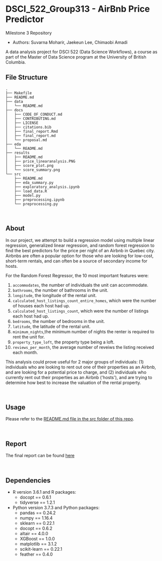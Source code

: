 # DSCI_522_Group313 - AirBnb Price Predictor
Milestone 3 Repository
- Authors: Suvarna Moharir, Jaekeun Lee, Chimaobi Amadi

A data analysis project for DSCI 522 (Data Science Workflows), a course as part of the Master of Data Science program at the University of British Columbia.

## File Structure

```
.
├── Makefile
├── README.md
├── data
│   └── README.md
├── docs
│   ├── CODE_OF_CONDUCT.md
│   ├── CONTRIBUTING.md
│   ├── LICENSE
│   ├── citations.bib
│   ├── final_report.Rmd
│   ├── final_report.md
│   └── proposal.md
├── eda
│   └── README.md
├── results
│   ├── README.md
│   ├── price_linearanalysis.PNG
│   ├── score_plot.png
│   └── score_summary.png
└── src
    ├── README.md
    ├── eda_summary.py
    ├── exploratory_analysis.ipynb
    ├── load_data.R
    ├── model.py
    ├── preprocessing.ipynb
    └── preprocessing.py
```

<br>

## About

In our project, we attempt to build a regression model using multiple linear regression, generalized linear regression, and random forest regression to find the best predictors for the price per night of an Airbnb in Quebec city. Airbnbs are often a popular option for those who are looking for low-cost, short-term rentals, and can often be a source of secondary income for hosts. 

For the Random Forest Regressor, the 10 most important features were:

1.  `accommodates`, the number of individuals the unit can accommodate.
2.  `bathrooms`, the number of bathrooms in the unit.
3.  `longitude`, the longitude of the rental unit.
4.  `calculated_host_listings_count_entire_homes`, which were the number
    of houses each host had up.
5. `calculated_host_listings_count`, which were the number of listings
    each host had up.
6.  `bedrooms`, the number of bedrooms in the unit.
7.  `latitude`, the latitude of the rental unit.
8.  `minimum_nights`,the minimum number of nights the renter is required to rent the unit for. 
9.  `property_type_loft`, the property type being a loft.
10.  `reviews_per_month`, the average number of reveiws the listing received each month.

This analysis could prove useful for 2 major groups of individuals: (1) individuals who are looking to rent out one of their properties as an Airbnb, and are looking for a potential price to charge, and (2) individuals who currently rent out their properties as an Airbnb ('hosts'), and are trying to determine how best to increase the valuation of the rental property. 

<br>

## Usage

Please refer to the [README.md file in the src folder of this repo](https://github.com/UBC-MDS/DSCI_522_Group313/tree/master/src). 

<br>

## Report
The final report can be found [here](https://github.com/UBC-MDS/DSCI_522_Group313/blob/master/docs/final_report.md) 

<br>

## Dependencies
- R version 3.6.1 and R packages:
    - docopt == 0.6.1
    - tidyverse == 1.2.1
- Python version 3.7.3 and Python packages: 
    - pandas == 0.24.2
    - numpy == 1.16.4
    - sklearn == 0.22.1 
    - docopt == 0.6.2
    - altair == 4.0.0
    - XGBoost == 1.0.0
    - matplotlib == 3.1.2 
    - scikit-learn == 0.22.1
    - feather == 0.4.0

